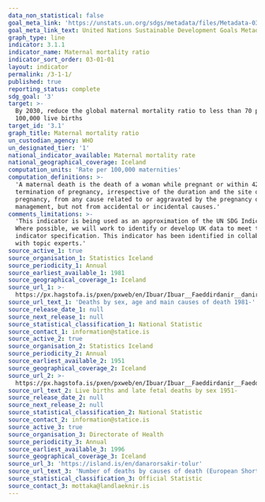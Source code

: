 ```yaml
---
data_non_statistical: false
goal_meta_link: 'https://unstats.un.org/sdgs/metadata/files/Metadata-03-01-01.pdf'
goal_meta_link_text: United Nations Sustainable Development Goals Metadata (pdf 865kB)
graph_type: line
indicator: 3.1.1
indicator_name: Maternal mortality ratio
indicator_sort_order: 03-01-01
layout: indicator
permalink: /3-1-1/
published: true
reporting_status: complete
sdg_goal: '3'
target: >-
  By 2030, reduce the global maternal mortality ratio to less than 70 per
  100,000 live births
target_id: '3.1'
graph_title: Maternal mortality ratio
un_custodian_agency: WHO
un_designated_tier: '1'
national_indicator_available: Maternal mortality rate
national_geographical_coverage: Iceland
computation_units: 'Rate per 100,000 maternities'
computation_definitions: >-
  'A maternal death is the death of a woman while pregnant or within 42 days of
  termination of pregnancy, irrespective of the duration and the site of the
  pregnancy, from any cause related to or aggravated by the pregnancy or its
  management, but not from accidental or incidental causes.'
comments_limitations: >-
  'This indicator is being used as an approximation of the UN SDG Indicator.
  Where possible, we will work to identify or develop UK data to meet the global
  indicator specification. This indicator has been identified in collaboration
  with topic experts.'
source_active_1: true
source_organisation_1: Statistics Iceland
source_periodicity_1: Annual
source_earliest_available_1: 1981
source_geographical_coverage_1: Iceland
source_url_1: >-
  https://px.hagstofa.is/pxen/pxweb/en/Ibuar/Ibuar__Faeddirdanir__danir__danarmein/MAN05301.px
source_url_text_1: 'Deaths by sex, age and main causes of death 1981-'
source_release_date_1: null
source_next_release_1: null
source_statistical_classification_1: National Statistic
source_contact_1: information@statice.is
source_active_2: true
source_organisation_2: Statistics Iceland
source_periodicity_2: Annual
source_earliest_available_2: 1951
source_geographical_coverage_2: Iceland
source_url_2: >-
  https://px.hagstofa.is/pxen/pxweb/en/Ibuar/Ibuar__Faeddirdanir__Faeddir__faedingar/MAN05100.px
source_url_text_2: Live births and late fetal deaths by sex 1951-
source_release_date_2: null
source_next_release_2: null
source_statistical_classification_2: National Statistic
source_contact_2: information@statice.is
source_active_3: true
source_organisation_3: Directorate of Health
source_periodicity_3: Annual
source_earliest_available_3: 1996
source_geographical_coverage_3: Iceland
source_url_3: 'https://island.is/en/danarorsakir-tolur'
source_url_text_3: 'Number of deaths by causes of death (European Shortlist) and sex, 2000-'
source_statistical_classification_3: Official Statistic
source_contact_3: mottaka@landlaeknir.is
---
```

